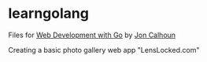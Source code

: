 # learngolang

 Files for [Web Development with Go](https://www.usegolang.com) by [Jon Calhoun](https://www.calhoun.io/)
 
 Creating a basic photo gallery web app "LensLocked.com"
 
 
